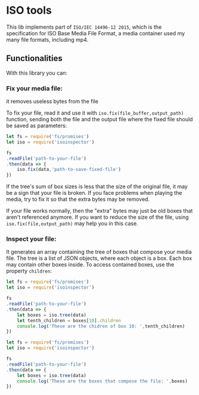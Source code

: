 # ISO tools
This lib implements part of `ISO/IEC 14496-12 2015`, which is the specification for ISO Base Media File Format, a media container used my many file formats, including mp4.

## Functionalities
With this library you can:
### Fix your media file:
it removes useless bytes from the file

To fix your file, read it and use it with `iso.fix(file_buffer,output_path)` function, sending both the file and the output file where the fixed file should be saved as parameters:

```javascript
let fs = require('fs/promises')
let iso = require('isoinspector')

fs
.readFile('path-to-your-file')
.then(data => {
    iso.fix(data,'path-to-save-fixed-file')
})
```

If the tree's sum of box sizes is less that the size of the original file, it may be a sign that your file is broken. If you face problems when playing the media, try to fix it so that the extra bytes may be removed.

If your file works normally, then the "extra" bytes may just be old boxes that aren't referenced anymore. If you want to reduce the size of the file, using `iso.fix(file,output_path)` may help you in this case.

### Inspect your file:
It generates an array containing the tree of boxes that compose your media file. The tree is a list of JSON objects, where each object is a box. Each box may contain other boxes inside. To access contained boxes, use the property `children`:

```javascript
let fs = require('fs/promises')
let iso = require('isoinspector')

fs
.readFile('path-to-your-file')
.then(data => {
    let boxes = iso.tree(data)
    let tenth_children = boxes[10].children
    console.log('These are the chidren of box 10: ',tenth_children)
})
```

```javascript
let fs = require('fs/promises')
let iso = require('isoinspector')

fs
.readFile('path-to-your-file')
.then(data => {
    let boxes = iso.tree(data)
    console.log('These are the boxes that compose the file: ',boxes)
})
```